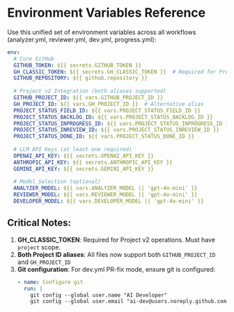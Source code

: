 # Environment Variables Reference

Use this unified set of environment variables across all workflows (analyzer.yml, reviewer.yml, dev.yml, progress.yml):

```yaml
env:
  # Core GitHub
  GITHUB_TOKEN: ${{ secrets.GITHUB_TOKEN }}
  GH_CLASSIC_TOKEN: ${{ secrets.GH_CLASSIC_TOKEN }}  # Required for Project v2
  GITHUB_REPOSITORY: ${{ github.repository }}
  
  # Project v2 Integration (both aliases supported)
  GITHUB_PROJECT_ID: ${{ vars.GITHUB_PROJECT_ID }}
  GH_PROJECT_ID: ${{ vars.GH_PROJECT_ID }}  # Alternative alias
  PROJECT_STATUS_FIELD_ID: ${{ vars.PROJECT_STATUS_FIELD_ID }}
  PROJECT_STATUS_BACKLOG_ID: ${{ vars.PROJECT_STATUS_BACKLOG_ID }}
  PROJECT_STATUS_INPROGRESS_ID: ${{ vars.PROJECT_STATUS_INPROGRESS_ID }}
  PROJECT_STATUS_INREVIEW_ID: ${{ vars.PROJECT_STATUS_INREVIEW_ID }}
  PROJECT_STATUS_DONE_ID: ${{ vars.PROJECT_STATUS_DONE_ID }}
  
  # LLM API Keys (at least one required)
  OPENAI_API_KEY: ${{ secrets.OPENAI_API_KEY }}
  ANTHROPIC_API_KEY: ${{ secrets.ANTHROPIC_API_KEY }}
  GEMINI_API_KEY: ${{ secrets.GEMINI_API_KEY }}
  
  # Model Selection (optional)
  ANALYZER_MODEL: ${{ vars.ANALYZER_MODEL || 'gpt-4o-mini' }}
  REVIEWER_MODEL: ${{ vars.REVIEWER_MODEL || 'gpt-4o-mini' }}
  DEVELOPER_MODEL: ${{ vars.DEVELOPER_MODEL || 'gpt-4o-mini' }}
```

## Critical Notes:

1. **GH_CLASSIC_TOKEN**: Required for Project v2 operations. Must have `project` scope.
2. **Both Project ID aliases**: All files now support both `GITHUB_PROJECT_ID` and `GH_PROJECT_ID` 
3. **Git configuration**: For dev.yml PR-fix mode, ensure git is configured:
   ```yaml
   - name: Configure git
     run: |
       git config --global user.name "AI Developer"
       git config --global user.email "ai-dev@users.noreply.github.com"
   ```